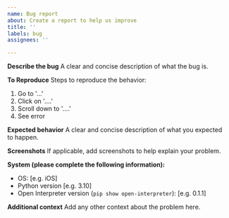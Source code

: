 ```yaml
---
name: Bug report
about: Create a report to help us improve
title: ''
labels: bug
assignees: ''

---
```


<!--
Your issue may have already been reported. Please check the following link for common issues and solutions.

https://github.com/KillianLucas/open-interpreter/issues/164
-->

**Describe the bug**
A clear and concise description of what the bug is.

**To Reproduce**
Steps to reproduce the behavior:
1. Go to '...'
2. Click on '....'
3. Scroll down to '....'
4. See error

**Expected behavior**
A clear and concise description of what you expected to happen.

**Screenshots**
If applicable, add screenshots to help explain your problem.

**System (please complete the following information):**
 - OS: [e.g. iOS]
 - Python version [e.g. 3.10]
 - Open Interpreter version (`pip show open-interpreter`): [e.g. 0.1.1] 

**Additional context**
Add any other context about the problem here.
